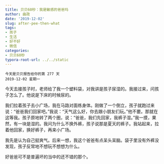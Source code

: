 ```yaml
---
title: 贝贝60秒：我是敏感的爸爸吗
author: 曲政
date: '2019-12-02'
slug: after-pee-then-what
tags:
- 孩子
- 生活
- 好不好
- 微信
categories:
- 贝贝60秒
typora-root-url: ../../static
---
```

```
今天是贝贝报告给你的第 277 天
2019-12-02 星期一
```

今天去接孩子时，老师给了我一个塑料袋，对我讲是孩子尿湿的。我接过来，问孩子怎么了。他说是下床的时候尿的。

我们拉着孩子去小广场，我在马路对面练身体。刚做了一个倒立，孩子就跑过来说：“爸爸我们回家吧。”我说：“天气这么好，你去跟小朋友们玩。”他不要。那就在这等我。孩子原地转了两个圏，说：“爸爸，我们先回家，我裤子湿。”我一摸，果然，有一块是湿的。我问为什么不换外裤，孩子说那是夏天的裤子。我站起来，拉着他回家，换好裤子，再来小广场。

我先是认为自己挺爽气。后来一想，我这个爸爸有点呆头呆脑。袋子里没有外裤没发现，孩子反常地不想玩不想想为什么。

好爸爸可不是普遍坏的当中的还不错的那个。

